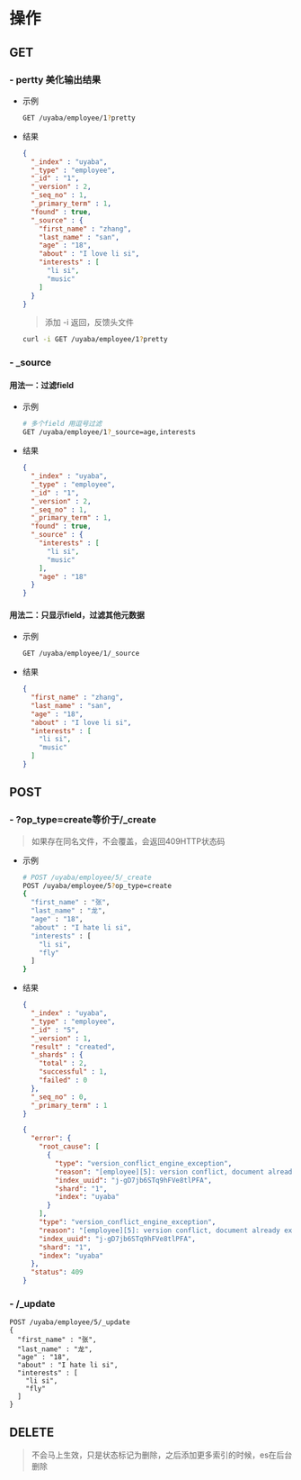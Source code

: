 # 操作

## GET

### - pertty 美化输出结果

- 示例

  ```sh
  GET /uyaba/employee/1?pretty
  ```

- 结果

  ```json
  {
    "_index" : "uyaba",
    "_type" : "employee",
    "_id" : "1",
    "_version" : 2,
    "_seq_no" : 1,
    "_primary_term" : 1,
    "found" : true,
    "_source" : {
      "first_name" : "zhang",
      "last_name" : "san",
      "age" : "18",
      "about" : "I love li si",
      "interests" : [
        "li si",
        "music"
      ]
    }
  }
  ```
  
  > 添加 -i 返回，反馈头文件
  
  ```sh
  curl -i GET /uyaba/employee/1?pretty
  ```

### - _source

#### 用法一：过滤field

- 示例

  ```sh
  # 多个field 用逗号过滤
  GET /uyaba/employee/1?_source=age,interests
  ```

- 结果

  ```json
  {
    "_index" : "uyaba",
    "_type" : "employee",
    "_id" : "1",
    "_version" : 2,
    "_seq_no" : 1,
    "_primary_term" : 1,
    "found" : true,
    "_source" : {
      "interests" : [
        "li si",
        "music"
      ],
      "age" : "18"
    }
  }
  ```


#### 用法二：只显示field，过滤其他元数据

- 示例

  ```sh
  GET /uyaba/employee/1/_source
  ```

- 结果

  ```json
  {
    "first_name" : "zhang",
    "last_name" : "san",
    "age" : "18",
    "about" : "I love li si",
    "interests" : [
      "li si",
      "music"
    ]
  }
  ```

## POST

### - ?op_type=create等价于/_create

> 如果存在同名文件，不会覆盖，会返回409HTTP状态码

- 示例

  ```sh
  # POST /uyaba/employee/5/_create
  POST /uyaba/employee/5?op_type=create
  {
    "first_name" : "张",
    "last_name" : "龙",
    "age" : "18",
    "about" : "I hate li si",
    "interests" : [
      "li si",
      "fly"
    ]
  }
  ```

- 结果

  ```json
  {
    "_index" : "uyaba",
    "_type" : "employee",
    "_id" : "5",
    "_version" : 1,
    "result" : "created",
    "_shards" : {
      "total" : 2,
      "successful" : 1,
      "failed" : 0
    },
    "_seq_no" : 0,
    "_primary_term" : 1
  }
  ```

  ```json
  {
    "error": {
      "root_cause": [
        {
          "type": "version_conflict_engine_exception",
          "reason": "[employee][5]: version conflict, document already exists (current version [1])",
          "index_uuid": "j-gD7jb6STq9hFVe8tlPFA",
          "shard": "1",
          "index": "uyaba"
        }
      ],
      "type": "version_conflict_engine_exception",
      "reason": "[employee][5]: version conflict, document already exists (current version [1])",
      "index_uuid": "j-gD7jb6STq9hFVe8tlPFA",
      "shard": "1",
      "index": "uyaba"
    },
    "status": 409
  }
  ```

### - /_update

```
POST /uyaba/employee/5/_update
{
  "first_name" : "张",
  "last_name" : "龙",
  "age" : "18",
  "about" : "I hate li si",
  "interests" : [
    "li si",
    "fly"
  ]
}
```



## DELETE

> 不会马上生效，只是状态标记为删除，之后添加更多索引的时候，es在后台删除

